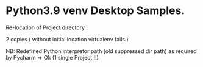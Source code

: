 # Python3.9 venv Desktop Samples.

Re-location of Project directory : 

2 copies ( without initial location virtualenv fails )

NB: Redefined Python interpretor path (old suppressed dir path)
as required by Pycharm => Ok (1 single Project !!)


